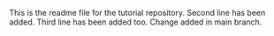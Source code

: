 This is the readme file for the tutorial repository.
Second line has been added.
Third line has been added too.
Change added in main branch.
